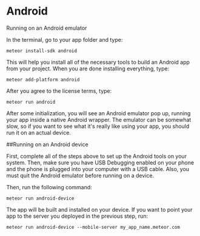 # Android

Running on an Android emulator

In the terminal, go to your app folder and type:

```unix
meteor install-sdk android
```

This will help you install all of the necessary tools to build an Android app from your project. When you are done installing everything, type:

```unix
meteor add-platform android
```
After you agree to the license terms, type:

```unix
meteor run android
```
After some initialization, you will see an Android emulator pop up, running your app inside a native Android wrapper. The emulator can be somewhat slow, so if you want to see what it's really like using your app, you should run it on an actual device.

##Running on an Android device

First, complete all of the steps above to set up the Android tools on your system. Then, make sure you have USB Debugging enabled on your phone and the phone is plugged into your computer with a USB cable. Also, you must quit the Android emulator before running on a device.

Then, run the following command:

```unix
meteor run android-device
```

The app will be built and installed on your device. If you want to point your app to the server you deployed in the previous step, run:
```unix
meteor run android-device --mobile-server my_app_name.meteor.com
```
